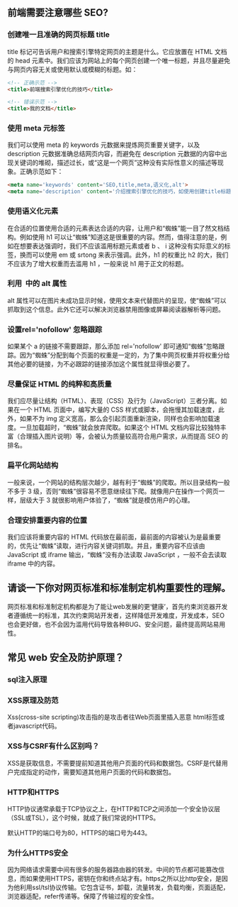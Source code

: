## 前端需要注意哪些 SEO?

### 创建唯一且准确的网页标题 title

title 标记可告诉用户和搜索引擎特定网页的主题是什么。它应放置在 HTML 文档的 head 元素中。我们应该为网站上的每个网页创建一个唯一标题，并且尽量避免与网页内容无关或使用默认或模糊的标题。如：

```html
<!-- 正确示范 -->
<title>前端搜索引擎优化的技巧</title>

<!-- 错误示范 -->
<title>我的文档</title>
```

### 使用 meta 元标签

我们可以使用 meta  的 keywords 元数据来提炼网页重要关键字，以及 description 元数据准确总结网页内容，而避免在 description 元数据的内容中出现关键词的堆砌，描述过长，或“这是一个网页”这种没有实际性意义的描述等现象。正确示范如下：

```html
<meta name='keywords' content='SEO,title,meta,语义化,alt'>
<meta name='description' content='介绍搜索引擎优化的技巧，如使用创建title标题、meta关键词和描述、语义化标签、img的alt属性等。'>
```

### 使用语义化元素

在合适的位置使用合适的元素表达合适的内容，让用户和“蜘蛛”能一目了然文档结构。例如使用 h1 可以让“蜘蛛”知道这是很重要的内容。然而，值得注意的是，例如在想要表达强调时，我们不应该滥用标题元素或者 b 、 i 这种没有实际意义的标签，换而可以使用 em 或 srtong 来表示强调。此外，h1 的权重比 h2 的大，我们不应该为了增大权重而去滥用 h1 ，一般来说 h1 用于正文的标题。

### 利用 <img> 中的 alt 属性

alt 属性可以在图片未成功显示时候，使用文本来代替图片的呈现，使“蜘蛛”可以抓取到这个信息。此外它还可以解决浏览器禁用图像或屏幕阅读器解析等问题。

### 设置rel='nofollow' 忽略跟踪

如果某个 a 的链接不需要跟踪，那么添加 rel='nofollow' 即可通知“蜘蛛”忽略跟踪。因为“蜘蛛”分配到每个页面的权重是一定的，为了集中网页权重并将权重分给其他必要的链接，为不必跟踪的链接添加这个属性就显得很必要了。

### 尽量保证 HTML 的纯粹和高质量

我们应尽量让结构（HTML）、表现（CSS）及行为（JavaScript）三者分离。如果在一个 HTML 页面中，编写大量的 CSS 样式或脚本，会拖慢其加载速度，此外，如果不为 img 定义宽高，那么会引起页面重新渲染，同样也会影响加载速度。一旦加载超时，“蜘蛛”就会放弃爬取。如果这个 HTML 文档内容比较独特丰富（合理插入图片说明）等，会被认为质量较高符合用户需求，从而提高 SEO 的排名。

### 扁平化网站结构

一般来说，一个网站的结构层次越少，越有利于“蜘蛛”的爬取。所以目录结构一般不多于 3 级，否则“蜘蛛”很容易不愿意继续往下爬。就像用户在操作一个网页一样，层级大于 3 就很影响用户体验了，“蜘蛛”就是模仿用户的心理。

### 合理安排重要内容的位置

我们应该将重要内容的 HTML 代码放在最前面，最前面的内容被认为是最重要的，优先让“蜘蛛”读取，进行内容关键词抓取。并且，重要内容不应该由 JavaScript 或 iframe 输出，“蜘蛛”没有办法读取 JavaScript ，一般不会去读取 iframe 中的内容。

## 请谈一下你对网页标准和标准制定机构重要性的理解。

网页标准和标准制定机构都是为了能让web发展的更‘健康’，首先约束浏览器开发者遵循统一的标准，其次约束网站开发者，这样降低开发难度，开发成本，SEO也会更好做，也不会因为滥用代码导致各种BUG、安全问题，最终提高网站易用性。

## 常见 web 安全及防护原理？

### sql注入原理

### XSS原理及防范

Xss(cross-site scripting)攻击指的是攻击者往Web页面里插入恶意 html标签或者javascript代码。

### XSS与CSRF有什么区别吗？

XSS是获取信息，不需要提前知道其他用户页面的代码和数据包。CSRF是代替用户完成指定的动作，需要知道其他用户页面的代码和数据包。

### HTTP和HTTPS

HTTP协议通常承载于TCP协议之上，在HTTP和TCP之间添加一个安全协议层（SSL或TSL），这个时候，就成了我们常说的HTTPS。

默认HTTP的端口号为80，HTTPS的端口号为443。

### 为什么HTTPS安全

因为网络请求需要中间有很多的服务器路由器的转发。中间的节点都可能篡改信息，而如果使用HTTPS，密钥在你和终点站才有。https之所以比http安全，是因为他利用ssl/tsl协议传输。它包含证书，卸载，流量转发，负载均衡，页面适配，浏览器适配，refer传递等。保障了传输过程的安全性。



